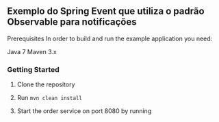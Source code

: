 ## Exemplo do Spring Event que utiliza o padrão Observable para notificações


Prerequisites
In order to build and run the example application you need:

Java 7
Maven 3.x

### Getting Started
1. Clone the repository

1. Run `mvn clean install`

1. Start the order service on port 8080 by running
